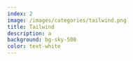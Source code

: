 ```yaml
---
index: 2
image: /images/categories/tailwind.png
title: Tailwind
description: a
background: bg-sky-500
color: text-white
---
```

